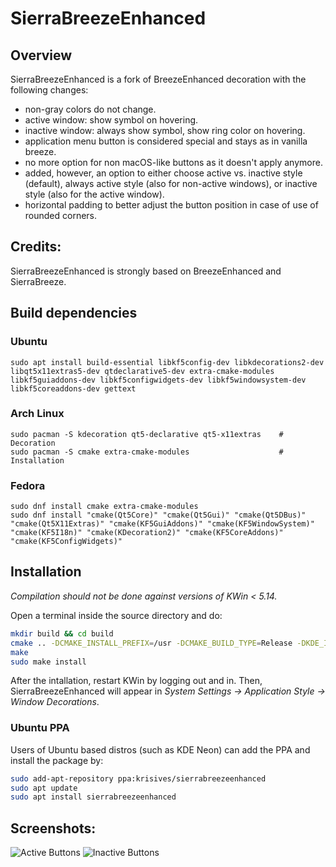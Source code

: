# SierraBreezeEnhanced

## Overview

SierraBreezeEnhanced is a fork of BreezeEnhanced decoration with the following changes:

 * non-gray colors do not change.
 * active window: show symbol on hovering.
 * inactive window: always show symbol, show ring color on hovering.
 * application menu button is considered special and stays as in vanilla breeze.
 * no more option for non macOS-like buttons as it doesn't apply anymore.
 * added, however, an option to either choose active vs. inactive style (default), always active style (also for non-active windows), or inactive style (also for the active window).
 * horizontal padding to better adjust the button position in case of use of rounded corners.

## Credits:

SierraBreezeEnhanced is strongly based on BreezeEnhanced and SierraBreeze.

## Build dependencies

### Ubuntu
``` shell
sudo apt install build-essential libkf5config-dev libkdecorations2-dev libqt5x11extras5-dev qtdeclarative5-dev extra-cmake-modules libkf5guiaddons-dev libkf5configwidgets-dev libkf5windowsystem-dev libkf5coreaddons-dev gettext
```

### Arch Linux
``` shell
sudo pacman -S kdecoration qt5-declarative qt5-x11extras    # Decoration
sudo pacman -S cmake extra-cmake-modules                    # Installation
```

### Fedora
``` shell
sudo dnf install cmake extra-cmake-modules
sudo dnf install "cmake(Qt5Core)" "cmake(Qt5Gui)" "cmake(Qt5DBus)" "cmake(Qt5X11Extras)" "cmake(KF5GuiAddons)" "cmake(KF5WindowSystem)" "cmake(KF5I18n)" "cmake(KDecoration2)" "cmake(KF5CoreAddons)" "cmake(KF5ConfigWidgets)"
```

## Installation

*Compilation should not be done against versions of KWin < 5.14.*

Open a terminal inside the source directory and do:
```sh
mkdir build && cd build
cmake .. -DCMAKE_INSTALL_PREFIX=/usr -DCMAKE_BUILD_TYPE=Release -DKDE_INSTALL_LIBDIR=lib -DBUILD_TESTING=OFF -DKDE_INSTALL_USE_QT_SYS_PATHS=ON
make
sudo make install
```
After the intallation, restart KWin by logging out and in. Then, SierraBreezeEnhanced will appear in *System Settings &rarr; Application Style &rarr; Window Decorations*.

### Ubuntu PPA

Users of Ubuntu based distros (such as KDE Neon) can add the PPA and install the package by:

```sh
sudo add-apt-repository ppa:krisives/sierrabreezeenhanced
sudo apt update
sudo apt install sierrabreezeenhanced
```

## Screenshots:

![Active Buttons](screenshots/ActiveButtons.gif?raw=true "Active Buttons")
![Inactive Buttons](screenshots/InactiveButtons.gif?raw=true "Inactive Buttons")
